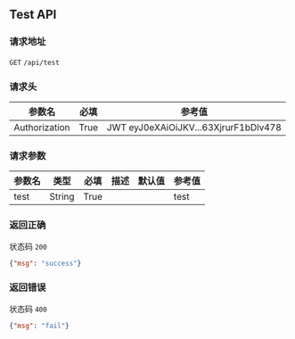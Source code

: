 ## Test API



### 请求地址

`GET`  `/api/test`



### 请求头

| 参数名  | 必填 | 参考值                           |
| ------- | ---- | -------------------------------- |
|Authorization|True|JWT eyJ0eXAiOiJKV...63XjrurF1bDlv478|

### 请求参数

| 参数名   | 类型   | 必填 | 描述 | 默认值 | 参考值 |
| -------- | ------ | ---- | ---- | ------ | ------ |
|test|String|True|||test|



### 返回正确



状态码 `200`

```json
{"msg": "success"}
```




### 返回错误



状态码 `400`

```json
{"msg": "fail"}
```




